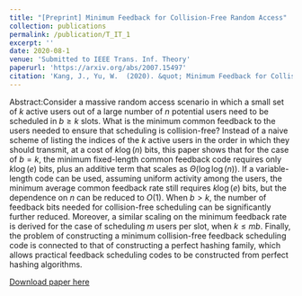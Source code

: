 ```yaml
---
title: "[Preprint] Minimum Feedback for Collision-Free Random Access"
collection: publications
permalink: /publication/T_IT_1
excerpt: ''
date: 2020-08-1
venue: 'Submitted to IEEE Trans. Inf. Theory'
paperurl: 'https://arxiv.org/abs/2007.15497'
citation: 'Kang, J., Yu, W.  (2020). &quot; Minimum Feedback for Collision-Free Random Access.&quot;.'
---
```


Abstract:Consider a massive random access scenario in which a small set of $k$
active users out of a large number of $n$ potential users need to be
scheduled in $b\ge k$ slots.  What is the minimum common feedback to the
users needed to ensure that scheduling is collision-free? 
Instead of a naive scheme of listing the indices of the $k$ active
users in the order in which they should transmit, at a cost of
$k\log(n)$ bits, this paper shows that for the case of $b=k$, the
minimum fixed-length common feedback code requires only $k\log(e)$ bits,
plus an additive term that scales as $\Theta \left(\log \log(n)
\right)$.  If a variable-length code can be used, assuming uniform activity among
the users, the minimum average common feedback rate still requires 
$k \log(e)$ bits, but the dependence on $n$ can be reduced to
$O(1)$.  When $b>k$, the number of feedback bits needed for
collision-free scheduling can be significantly further reduced.
Moreover, a similar scaling on the minimum feedback rate is 
derived for the case of scheduling $m$ users per slot, when $k \le mb$.
Finally, the problem of constructing a minimum collision-free feedback
scheduling code is connected to that of constructing a perfect hashing
family, which allows practical feedback scheduling codes to be constructed from
perfect hashing algorithms.

[Download paper here](https://arxiv.org/abs/2007.15497)

